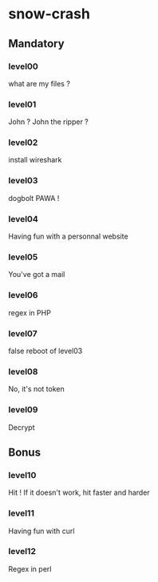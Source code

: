 # snow-crash

## Mandatory
### level00
what are my files ?

### level01
John ? John the ripper ?

### level02
install wireshark

### level03
dogbolt PAWA !

### level04
Having fun with a personnal website

### level05
You've got a mail

### level06
regex in PHP

### level07
false reboot of level03

### level08
No, it's not token

### level09
Decrypt

## Bonus
### level10
Hit ! If it doesn't work, hit faster and harder

### level11
Having fun with curl

### level12
Regex in perl